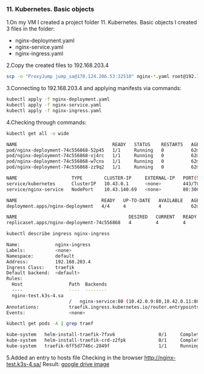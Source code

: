 ### 11. Kubernetes. Basic objects
1.On my VM I created a project folder 11. Kubernetes. Basic objects
I created 3 files in the folder:
* nginx-deployment.yaml
* nginx-service.yaml
* nginx-ingress.yaml

2.Copy the created files to 192.168.203.4
```bash
scp -o "ProxyJump jump_sa@178.124.206.53:32510" nginx-*.yaml root@192.168.203.4:~/nginx/
```
3.Connecting to 192.168.203.4 and applying manifests via commands:
```bash
kubectl apply -f nginx-deployment.yaml
kubectl apply -f nginx-service.yaml
kubectl apply -f nginx-ingress.yaml
```
4.Checking through commands:
```bash
kubectl get all -o wide

NAME                                   READY   STATUS    RESTARTS   AGE   IP           NODE       NOMINATED NODE   READINESS GATES
pod/nginx-deployment-74c556868-52p45   1/1     Running   0          62m   10.42.0.10   debian10   <none>           <none>
pod/nginx-deployment-74c556868-vj4rc   1/1     Running   0          62m   10.42.0.11   debian10   <none>           <none>
pod/nginx-deployment-74c556868-w7cns   1/1     Running   0          62m   10.42.0.12   debian10   <none>           <none>
pod/nginx-deployment-74c556868-zz9q2   1/1     Running   0          62m   10.42.0.9    debian10   <none>           <none>

NAME                    TYPE        CLUSTER-IP     EXTERNAL-IP   PORT(S)        AGE   SELECTOR
service/kubernetes      ClusterIP   10.43.0.1      <none>        443/TCP        20h   <none>
service/nginx-service   NodePort    10.43.140.69   <none>        80:30001/TCP   62m   app=nginx

NAME                               READY   UP-TO-DATE   AVAILABLE   AGE   CONTAINERS   IMAGES         SELECTOR
deployment.apps/nginx-deployment   4/4     4            4           62m   nginx        nginx:alpine   app=nginx

NAME                                         DESIRED   CURRENT   READY   AGE   CONTAINERS   IMAGES         SELECTOR
replicaset.apps/nginx-deployment-74c556868   4         4         4       62m   nginx        nginx:alpine   app=nginx,pod-template-hash=74c556868
```

```bash
kubectl describe ingress nginx-ingress

Name:             nginx-ingress
Labels:           <none>
Namespace:        default
Address:          192.168.203.4
Ingress Class:    traefik
Default backend:  <default>
Rules:
  Host                 Path  Backends
  ----                 ----  --------
  nginx-test.k3s-4.sa  
                       /   nginx-service:80 (10.42.0.9:80,10.42.0.11:80,10.42.0.12:80 + 1 more...)
Annotations:           traefik.ingress.kubernetes.io/router.entrypoints: web
Events:                <none>
```

```bash
kubectl get pods -A | grep traef

kube-system   helm-install-traefik-7fxv6                0/1     Completed   1          20h
kube-system   helm-install-traefik-crd-z2fpk            0/1     Completed   0          20h
kube-system   traefik-6ff5d7746c-2849f                  1/1     Running     0          11m
```

5.Added an entry to hosts file
Checking in the browser http://nginx-test.k3s-4.sa/
Result: [google drive image](https://drive.google.com/file/d/15G7UviLi3YKk2IbOBa8rOCtfRm6cL2xS/view?usp=sharing "google drive image")
